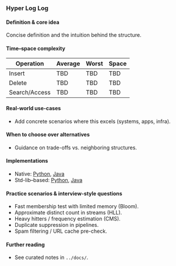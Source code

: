 ### Hyper Log Log

#### Definition & core idea
Concise definition and the intuition behind the structure.

#### Time–space complexity
| Operation | Average | Worst | Space |
|---|---|---|---|
| Insert | TBD | TBD | TBD |
| Delete | TBD | TBD | TBD |
| Search/Access | TBD | TBD | TBD |

#### Real-world use-cases
- Add concrete scenarios where this excels (systems, apps, infra).

#### When to choose over alternatives
- Guidance on trade-offs vs. neighboring structures.

#### Implementations
- Native: [Python](../python/native/hyper_log_log.py), [Java](../java/native/HyperLogLog.java)
- Std-lib–based: [Python](../python/stdlib/hyper_log_log_std.py), [Java](../java/stdlib/HyperLogLogStd.java)

#### Practice scenarios & interview-style questions
- Fast membership test with limited memory (Bloom).
- Approximate distinct count in streams (HLL).
- Heavy hitters / frequency estimation (CMS).
- Duplicate suppression in pipelines.
- Spam filtering / URL cache pre-check.

#### Further reading
- See curated notes in `../docs/`.
